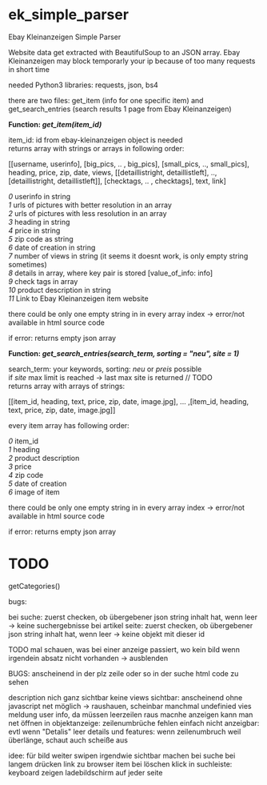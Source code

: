 # ek_simple_parser
Ebay Kleinanzeigen Simple Parser  

Website data get extracted with BeautifulSoup to an JSON array. Ebay Kleinanzeigen may block temporarly your ip because of too many requests in short time  

needed Python3 libraries: requests, json, bs4  

there are two files: get_item (info for one specific item) and get_search_entries (search results 1 page from Ebay Kleinanzeigen)

__Function: *get_item(item_id)*__

item_id: id from ebay-kleinanzeigen object is needed  
returns array with strings or arrays in following order:  

[[username, userinfo], [big_pics, .. , big_pics], [small_pics, .., small_pics], heading, price, zip, date, views, [[detaillistright, detaillistleft], .., [detaillistright, detaillistleft]], [checktags, .. , checktags], text, link]  

*0* userinfo in string  
*1* urls of pictures with better resolution in an array  
*2* urls of pictures with less resolution in an array  
*3* heading in string  
*4* price in string  
*5* zip code as string  
*6* date of creation in string  
*7* number of views in string (it seems it doesnt work, is only empty string sometimes)  
*8* details in array, where key pair is stored [value_of_info: info]  
*9* check tags in array  
*10* product description in string  
*11* Link to Ebay Kleinanzeigen item website  

there could be only one empty string in in every array index -> error/not available in html source code  

if error: returns empty json array  

__Function: *get_search_entries(search_term, sorting = "neu", site = 1)*__

search_term: your keywords, sorting: *neu* or *preis* possible  
if *site* max limit is reached -> last max site is returned // TODO  
returns array with arrays of strings:  

[[item_id, heading, text, price, zip, date, image.jpg], ... ,[item_id, heading, text, price, zip, date, image.jpg]]  

every item array has following order:  

*0* item_id  
*1* heading  
*2* product description  
*3* price  
*4* zip code  
*5* date of creation  
*6* image of item  

there could be only one empty string in in every array index -> error/not available in html source code  

if error: returns empty json array

# TODO
getCategories()  

bugs: 

bei suche: zuerst checken, ob übergebener json string inhalt hat, wenn leer -> keine suchergebnisse
bei artikel seite: zuerst checken, ob übergebener json string inhalt hat, wenn leer -> keine objekt mit dieser id

TODO
mal schauen, was bei einer anzeige passiert, wo kein bild
wenn irgendein absatz nicht vorhanden -> ausblenden

BUGS: anscheinend in der plz zeile oder so in der suche html code zu sehen <!-- Libertywrapper .... -->

description nich ganz sichtbar
keine views sichtbar: anscheinend ohne javascript net möglich -> raushauen, scheinbar manchmal undefinied vies meldung
user info, da müssen leerzeilen raus
macnhe anzeigen kann man net öffnen
in objektanzeige: zeilenumbrüche fehlen einfach
nicht anzeigbar: evtl wenn  "Detalis" leer
details und features: wenn zeilenumbruch weil überlänge, schaut auch scheiße aus


idee:
für bild weiter swipen irgendwie sichtbar machen
bei suche bei langem drücken link zu browser item
bei löschen klick in suchleiste: keyboard zeigen
ladebildschirm auf jeder seite
